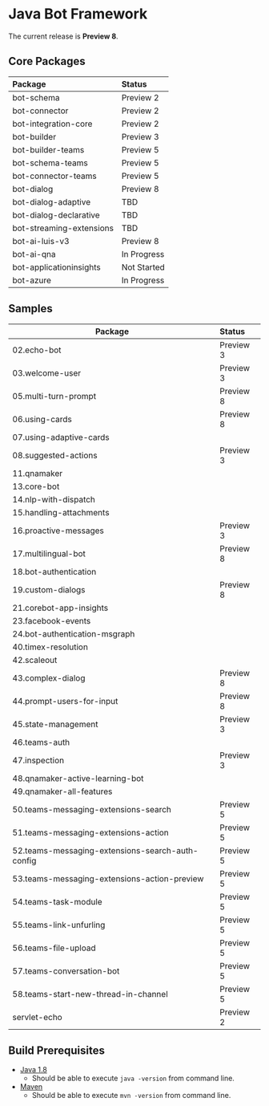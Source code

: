 # Java Bot Framework

The current release is **Preview 8**.

## Core Packages

| Package                         | Status
| :-------------                  |:-------------
| bot-schema                      | Preview 2
| bot-connector                   | Preview 2
| bot-integration-core            | Preview 2
| bot-builder                     | Preview 3
| bot-builder-teams               | Preview 5
| bot-schema-teams                | Preview 5
| bot-connector-teams             | Preview 5
| bot-dialog                      | Preview 8
| bot-dialog-adaptive             | TBD
| bot-dialog-declarative          | TBD
| bot-streaming-extensions        | TBD
| bot-ai-luis-v3                     | Preview 8
| bot-ai-qna                      | In Progress
| bot-applicationinsights         | Not Started
| bot-azure                       | In Progress

## Samples
| Package                         | Status
| -------------                   |:-------------
| 02.echo-bot                     | Preview 3
| 03.welcome-user                 | Preview 3
| 05.multi-turn-prompt            | Preview 8
| 06.using-cards                  | Preview 8
| 07.using-adaptive-cards         |
| 08.suggested-actions            | Preview 3
| 11.qnamaker                     |
| 13.core-bot                     |
| 14.nlp-with-dispatch            |
| 15.handling-attachments         |
| 16.proactive-messages           | Preview 3
| 17.multilingual-bot             | Preview 8
| 18.bot-authentication           |
| 19.custom-dialogs               | Preview 8
| 21.corebot-app-insights         |
| 23.facebook-events              |
| 24.bot-authentication-msgraph   |
| 40.timex-resolution             |
| 42.scaleout                     |
| 43.complex-dialog               | Preview 8
| 44.prompt-users-for-input       | Preview 8
| 45.state-management             | Preview 3
| 46.teams-auth                   |
| 47.inspection                   | Preview 3
| 48.qnamaker-active-learning-bot |
| 49.qnamaker-all-features        |
| 50.teams-messaging-extensions-search | Preview 5
| 51.teams-messaging-extensions-action | Preview 5
| 52.teams-messaging-extensions-search-auth-config | Preview 5
| 53.teams-messaging-extensions-action-preview | Preview 5
| 54.teams-task-module | Preview 5
| 55.teams-link-unfurling | Preview 5
| 56.teams-file-upload | Preview 5
| 57.teams-conversation-bot | Preview 5
| 58.teams-start-new-thread-in-channel | Preview 5
| servlet-echo                    | Preview 2

## Build Prerequisites

- [Java 1.8](https://docs.microsoft.com/en-us/azure/java/jdk/java-jdk-install)
  - Should be able to execute `java -version` from command line.
- [Maven](https://maven.apache.org/install.html)
  - Should be able to execute `mvn -version` from command line.
